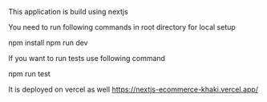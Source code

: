 This application is build using nextjs

You need to run following commands in root directory for local setup 

npm install
npm run dev

If you want to run tests use following command

npm run test

It is deployed on vercel as well
https://nextjs-ecommerce-khaki.vercel.app/
